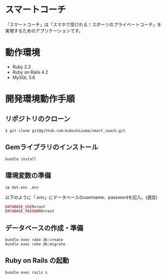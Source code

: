 # スマートコーチ
「スマートコーチ」は「スマホで受けれる！スポーツのプライベートコーチ」を実現するためのアプリケーションです。

# 動作環境
- Ruby 2.2
- Ruby on Rails 4.2
- MySQL 5.6

# 開発環境動作手順

## リポジトリのクローン

```
$ git clone git@github.com:kuboshizuma/smart_coach.git
```

## Gemライブラリのインストール

```
bundle install
```

## 環境変数の準備

```
cp dot.env .env
```

以下のように「.env」にデータベースのusername、passwordを記入。(適宜)

```rb
DATABASE_USER=root
DATABASE_PASSWORD=root
```

## データベースの作成・準備

```
bundle exec rake db:create
bundle exec rake db:migrate
```

## Ruby on Rails の起動

```
bundle exec rails s
```

